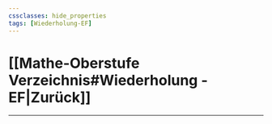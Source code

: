```yaml
---
cssclasses: hide_properties
tags: [Wiederholung-EF]
---
```


# [[Mathe-Oberstufe Verzeichnis#Wiederholung - EF|Zurück]]

___
